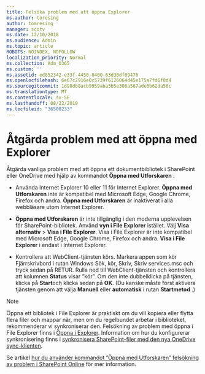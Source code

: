 ```yaml
---
title: Felsöka problem med att öppna Explorer
ms.author: toresing
author: tomresing
manager: scotv
ms.date: 12/10/2018
ms.audience: Admin
ms.topic: article
ROBOTS: NOINDEX, NOFOLLOW
localization_priority: Normal
ms.collection: Adm_O365
ms.custom: ''
ms.assetid: ed852342-e33f-4450-8400-63d30df09476
ms.openlocfilehash: 6e67c2916e0c5739f6126064d45e175a7fd6f8d4
ms.sourcegitcommit: 1d98db8acb9959aba3b5e308a567ade6b62da56c
ms.translationtype: MT
ms.contentlocale: sv-SE
ms.lasthandoff: 08/22/2019
ms.locfileid: "36500233"
---
```

# <a name="fix-problems-with-open-with-explorer"></a>Åtgärda problem med att öppna med Explorer

Åtgärda vanliga problem med att öppna ett dokumentbibliotek i SharePoint eller OneDrive med hjälp av kommandot **Öppna med Utforskaren** : 
  
- Använda Internet Explorer 10 eller 11 för Internet Explorer. **Öppna med Utforskaren** inte är kompatibel med Microsoft Edge, Google Chrome, Firefox och andra. **Öppna med Utforskaren** är inaktiverat i alla webbläsare utom Internet Explorer. 
    
- **Öppna med Utforskaren** är inte tillgänglig i den moderna upplevelsen för SharePoint-bibliotek. Använd **vyn i File Explorer** istället. Välj **Visa alternativ** \> **Visa i File Explorer**. Visa i File Explorer är inte kompatibel med Microsoft Edge, Google Chrome, Firefox och andra. **Visa i File Explorer** i endast i Internet Explorer. 
    
- Kontrollera att WebClient-tjänsten körs. Markera appen som kör Fjärrskrivbord i rutan Windows Sök, kör, Skriv, Skriv services.msc och tryck sedan på RETUR. Rulla ned till WebClient-tjänsten och kontrollera att kolumnen **Status** visar ”kör”. Om den inte dubbelklicka på tjänsten, klicka på **Start**och klicka sedan på **OK**. (Du kanske måste först aktivera tjänsten genom att välja **Manuell** eller **automatisk** i rutan **Startmetod** .) 
    
> [!NOTE]
> Öppna ett bibliotek i File Explorer är praktiskt om du vill kopiera eller flytta flera filer och mappar när, men om du regelbundet arbetar i biblioteket, rekommenderar vi synkroniserar den. Felsökning av problem med öppna i File Explorer finns i [Öppna i Explorer](https://go.microsoft.com/fwlink/?linkid=871665). Information om hur du konfigurerar synkronisering finns i [synkronisera SharePoint-filer med den nya OneDrive sync-klienten](https://go.microsoft.com/fwlink/?linkid=871666).
  
Se artikel [hur du använder kommandot ”Öppna med Utforskaren” felsökning av problem i SharePoint Online](https://support.office.com/article/How-to-use-the-Open-with-Explorer-command-to-troubleshoot-issues-in-SharePoint-Online-87155331-0c92-4224-a4c1-da5c21c4ade4) för mer information. 
  

